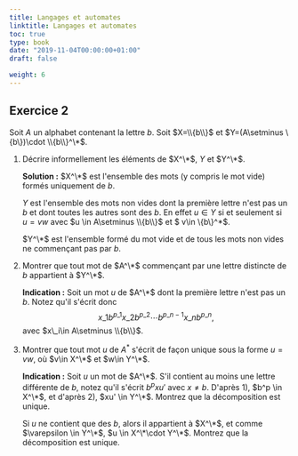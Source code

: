 ```yaml
---
title: Langages et automates
linktitle: Langages et automates
toc: true
type: book
date: "2019-11-04T00:00:00+01:00"
draft: false

weight: 6
---
```


## Exercice 2

Soit $A$ un alphabet contenant la lettre $b$. Soit $X=\\{b\\}$ et $Y=(A\setminus \{b\})\cdot \\{b\\}^\*$.

1.  Décrire informellement les éléments de $X^\*$, $Y$ et $Y^\*$.

    **Solution :** $X^\*$ est l'ensemble des mots (y compris le mot vide) formés uniquement de $b$.

    $Y$ est l'ensemble des mots non vides dont la première lettre n'est pas un $b$ et dont toutes les autres sont des $b$. En effet $u \in Y$ si et seulement si $u=vw$ avec $u \in A\setminus \\{b\\}$ et $ v\in \\{b\\}^\*$.

    $Y^\*$ est l'ensemble formé du mot vide et de tous les mots non vides ne commençant pas par $b$.

2.  Montrer que tout mot de $A^\*$ commençant par une lettre distincte de $b$ appartient à $Y^\*$.

    **Indication :** Soit un mot $u$ de $A^\*$ dont la première lettre n'est pas un $b$. Notez qu'il s'écrit donc $$x\_1b^{p\_1}x\_2b^{p\_2}\cdots b^{p\_{n-1}}x\_nb^{p\_n},$$ avec $x\_i\in A\setminus \\{b\\}$.

3.  Montrer que tout mot $u$ de $A^*$ s'écrit de façon unique sous la forme $u=vw$, où $v\in X^\*$ et $w\in Y^\*$.

    **Indication :** Soit $u$ un mot de $A^\*$. S'il contient au moins une lettre différente de $b$, notez qu'il s'écrit $b^pxu'$ avec $x \neq b$. D'après 1), $b^p \in X^\*$, et d'après 2), $xu' \in Y^\*$. Montrez que la décomposition est unique.

    Si $u$ ne contient que des $b$, alors il appartient à $X^\*$, et comme $\varepsilon \in Y^\*$, $u \in X^\*\cdot Y^\*$. Montrez que la décomposition est unique.
